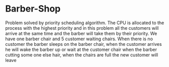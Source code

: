 # Barber-Shop
Problem solved by priority scheduling algorithm. The CPU is allocated to the process with the highest priority and in this problem  all the customers will arrive at the same time and the barber will take them by their priority.
We have one barber chair and 5 customer waiting chairs.
When there is no customer the barber sleeps on the barber chair, when the customer arrives he will wake the barber up or wait at the customer chair when the barber cutting some one else hair, when the chairs are full the new customer will leave
